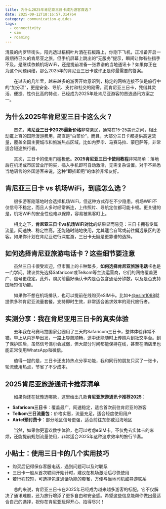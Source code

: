 ```yaml
---
title: 为什么2025年肯尼亚三日卡成为游客首选？
date: 2025-09-12T18:16:57.314764
category: communication-guides
tags:
  - connectivity
  - sim
  - roaming
---
```


清晨的内罗毕街头，阳光透过梧桐叶片洒在石板路上，你刚下飞机，正准备开启一段期待已久的肯尼亚之旅。但手机屏幕上跳出的“无服务”提示，瞬间让你有些措手不及。是继续依赖机场WiFi，还是提前准备一张靠谱的当地通讯卡？如果你正在为这个问题纠结，那么2025年的肯尼亚三日卡或许正是你最需要的答案。

　　在过去的几年里，越来越多的游客开始意识到，稳定的网络连接不仅是旅行中的“加分项”，更是安全、导航、支付和社交的刚需。而肯尼亚三日卡，凭借其灵活、便捷、性价比高的特点，已经成为2025年赴肯尼亚游客的首选通讯方案之一。

## 为什么2025年肯尼亚三日卡这么火？

　　首先，**肯尼亚三日卡2025最新价格**非常亲民，通常在15-25美元之间，相比动辄上百的国际漫游费用，简直是“白菜价”。而且，大部分三日卡都提供高速流量，覆盖全国主要城市和旅游热点区域，比如内罗毕、马赛马拉、蒙巴萨等，非常适合短途旅行者。

　　其次，三日卡的使用门槛极低。**2025肯尼亚三日卡使用教程**非常简单：落地后在机场或市区营业厅购买，插入手机即可自动激活，无需复杂设置。对于不熟悉当地语言的外国游客来说，这种“即插即用”的体验非常友好。

## 肯尼亚三日卡 vs 机场WiFi，到底怎么选？

　　很多游客刚落地时会选择机场WiFi，但这种方式存在不少隐患。机场WiFi不仅信号不稳定，而且人多时经常断连，上传照片、导航定位都可能卡顿。更关键的是，机场WiFi的安全性也难以保障，容易被黑客盯上。

　　相比之下，**肯尼亚三日卡vs机场WiFi对比**的结果显而易见：三日卡拥有专属流量，网速快、稳定性高，还能随时随地使用，尤其适合自驾或前往偏远景区的游客。如果你计划在肯尼亚进行深度游，三日卡无疑是更靠谱的选择。

## 如何选择肯尼亚旅游电话卡？这些细节要注意

　　虽然三日卡很受欢迎，但市面上的卡种繁多，**如何选择肯尼亚旅游电话卡**也是一门学问。建议优先选择Safaricom或Telkom等主流运营商，它们的网络覆盖更广、信号更稳定。此外，购买前最好确认卡内是否包含通话分钟数，以及是否支持国际短信功能。

　　如果你不想在机场排队，也可以提前在线购买eSIM卡。比如✈[@esim1088](https://t.me/s/esim1088)就提供多种肯尼亚流量套餐，支持即时生效，非常适合追求效率的现代旅行者。

## 实测分享：我在肯尼亚用三日卡的真实体验

　　去年我在马赛马拉国家公园用了三天的Safaricom三日卡，整体体验非常不错。早上从内罗毕出发，一路上导航顺畅，途中还能随时上传照片到社交平台。到了保护区后，虽然信号偶尔会减弱，但大部分时间都能保持在线，甚至在酒店里也能正常使用WhatsApp和微信。

　　值得一提的是，三日卡还支持热点分享功能，我和同行的朋友只买了一张卡，轮流使用热点，节省了不少成本。

## 2025肯尼亚旅游通讯卡推荐清单

　　如果你还在犹豫选哪款，这里给出几款**肯尼亚旅游通讯卡推荐2025**：

- **Safaricom三日卡**：覆盖最广，网速稳定，适合首次前往肯尼亚的游客  
- **Telkom三日流量包**：价格实惠，流量充足，适合轻度使用用户  
- **Airtel预付费卡**：部分地区信号更强，适合前往东部或沿海地区  

　　当然，如果你更喜欢数字体验，也可以考虑eSIM卡。不仅免去实体卡的麻烦，还能提前规划流量使用，非常适合2025年这种追求效率的旅行节奏。

## 小贴士：使用三日卡的几个实用技巧

- 购买后记得保存客服电话，遇到问题可以及时联系  
- 三日卡一般从首次联网开始计时，建议在机场激活后尽快使用  
- 若行程较短，可选择包含通话功能的套餐，方便与当地司机或导游联系  

　　总的来说，肯尼亚三日卡在2025年已经成为越来越多游客的标配。它不仅解决了通讯难题，还为旅行增添了更多自由和安全感。希望这些信息能帮你做出最适合自己的选择，祝你在肯尼亚玩得开心、拍得尽兴！